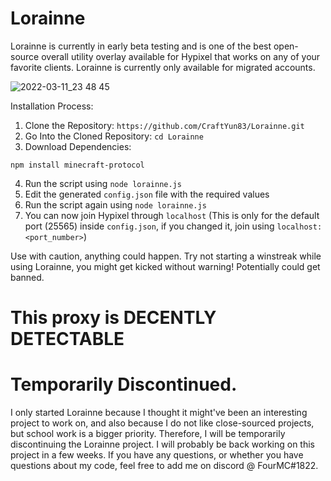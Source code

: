 # Lorainne
Lorainne is currently in early beta testing and is one of the best open-source overall utility overlay available for Hypixel that works on any of your favorite clients. Lorainne is currently only available for migrated accounts.

![2022-03-11_23 48 45](https://user-images.githubusercontent.com/47018858/157901170-80a1c77a-d3be-4181-9ae7-1b5b6152d07c.png)

Installation Process:

1. Clone the Repository: `https://github.com/CraftYun83/Lorainne.git`
2. Go Into the Cloned Repository: `cd Lorainne`
3. Download Dependencies:

`npm install minecraft-protocol`

4. Run the script using `node lorainne.js`
5. Edit the generated `config.json` file with the required values
6. Run the script again using `node lorainne.js`
7. You can now join Hypixel through `localhost`
(This is only for the default port (25565) inside `config.json`, if you changed it, join using `localhost:<port_number>`)

Use with caution, anything could happen. Try not starting a winstreak while using Lorainne, you might get kicked without warning! Potentially could get banned.

<h1>This proxy is DECENTLY DETECTABLE</h1>

<h1>Temporarily Discontinued.</h1>
I only started Lorainne because I thought it might've been an interesting project to work on, and also because I do not like close-sourced projects, but school work is a bigger priority. Therefore, I will be temporarily discontinuing the Lorainne project. I will probably be back working on this project in a few weeks. If you have any questions, or whether you have questions about my code, feel free to add me on discord @ FourMC#1822.
